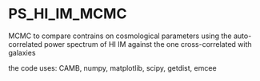 # PS_HI_IM_MCMC
MCMC to compare contrains on cosmological parameters using the auto-correlated power spectrum of HI IM against the one cross-correlated with galaxies

the code uses: CAMB, numpy, matplotlib, scipy, getdist, emcee
